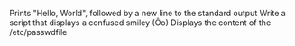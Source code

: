 Prints "Hello, World", followed by a new line to the standard output
Write a script that displays a confused smiley  (Ôo)
Displays the content of the /etc/passwdfile
